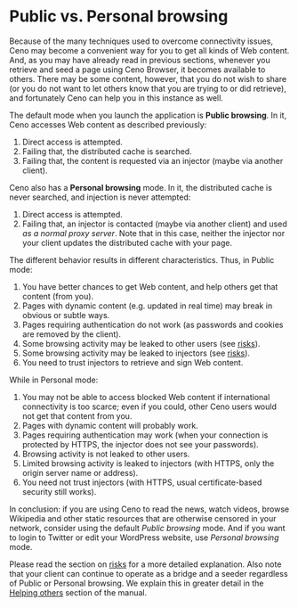 # Public vs. Personal browsing

Because of the many techniques used to overcome connectivity issues, Ceno may become a convenient way for you to get all kinds of Web content.  And, as you may have already read in previous sections, whenever you retrieve and seed a page using Ceno Browser, it becomes available to others.  There may be some content, however, that you do not wish to share (or you do not want to let others know that you are trying to or did retrieve), and fortunately Ceno can help you in this instance as well.

The default mode when you launch the application is **Public browsing**.  In it, Ceno accesses Web content as described previously:

1. Direct access is attempted.
2. Failing that, the distributed cache is searched.
3. Failing that, the content is requested via an injector (maybe via another client).

Ceno also has a **Personal browsing** mode.  In it, the distributed cache is never searched, and injection is never attempted:

1. Direct access is attempted.
2. Failing that, an injector is contacted (maybe via another client) and used *as a normal proxy server*.  Note that in this case, neither the injector nor your client updates the distributed cache with your page.

The different behavior results in different characteristics.  Thus, in Public mode:

1. You have better chances to get Web content, and help others get that content (from you).
2. Pages with dynamic content (e.g. updated in real time) may break in obvious or subtle ways.
3. Pages requiring authentication do not work (as passwords and cookies are removed by the client).
4. Some browsing activity may be leaked to other users (see [risks](risks.md)).
5. Some browsing activity may be leaked to injectors (see [risks](risks.md)).
6. You need to trust injectors to retrieve and sign Web content.

While in Personal mode:

1. You may not be able to access blocked Web content if international connectivity is too scarce; even if you could, other Ceno users would not get that content from you.
2. Pages with dynamic content will probably work.
3. Pages requiring authentication may work (when your connection is protected by HTTPS, the injector does not see your passwords).
4. Browsing activity is not leaked to other users.
5. Limited browsing activity is leaked to injectors (with HTTPS, only the origin server name or address).
6. You need not trust injectors (with HTTPS, usual certificate-based security still works).

In conclusion: if you are using Ceno to read the news, watch videos, browse Wikipedia and other static resources that are otherwise censored in your network, consider using the default *Public browsing* mode.  And if you want to login to Twitter or edit your WordPress website, use *Personal browsing* mode.

Please read the section on [risks](risks.md) for a more detailed explanation.  Also note that your client can continue to operate as a bridge and a seeder regardless of Public or Personal browsing.  We explain this in greater detail in the [Helping others](../browser/bridging.md) section of the manual.
